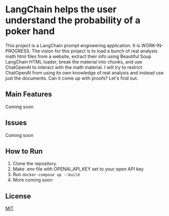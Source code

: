 # LangChain helps the user understand the probability of a poker hand

This project is a LangChain prompt engineering application. It is WORK-IN-PROGRESS. The vision for this project is to load a bunch of real analysis math html files from a website, extract their info using Beautiful Soup LangChain HTML loader, break the material into chunks, and use ChatOpenAI to interact with the math material. I will try to restrict ChatOpenAI from using its own knowledge of real analysis and instead use just the documents. Can it come up with proofs? Let's find out.

## Main Features

Coming soon

## Issues

Coming soon

## How to Run

1. Clone the repository.
2. Make .env file with OPENAI_API_KEY set to your open API key
3. Run `docker-compose up --build`
4. More coming soon

## License

[MIT](https://choosealicense.com/licenses/mit/)
